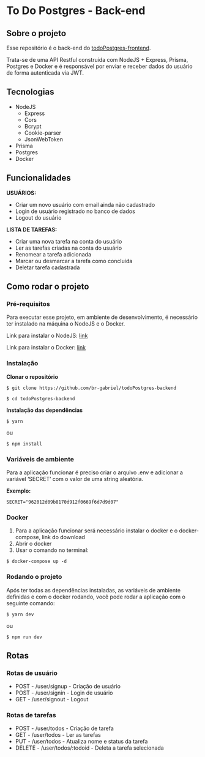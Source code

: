 # To Do Postgres - Back-end
## Sobre o projeto
<p>Esse repositório é o back-end do <a href="https://github.com/br-gabriel/todoPostgres-frontend" target="_blank">todoPostgres-frontend</a>.</p>
<p>Trata-se de uma API Restful construida com NodeJS + Express, Prisma, Postgres e Docker e é responsável por enviar e receber dados do usuário de forma autenticada via JWT.</p>

## Tecnologias

* NodeJS
  * Express
  * Cors
  * Bcrypt
  * Cookie-parser
  * JsonWebToken
* Prisma
* Postgres
* Docker

## Funcionalidades

<strong>USUÁRIOS:</strong>

* Criar um novo usuário com email ainda não cadastrado
* Login de usuário registrado no banco de dados
* Logout do usuário

<strong>LISTA DE TAREFAS:</strong>

* Criar uma nova tarefa na conta do usuário
* Ler as tarefas criadas na conta do usuário
* Renomear a tarefa adicionada
* Marcar ou desmarcar a tarefa como concluida
* Deletar tarefa cadastrada

## Como rodar o projeto
### Pré-requisitos
<p>Para executar esse projeto, em ambiente de desenvolvimento, é necessário ter instalado na máquina o NodeJS e o Docker.</p>

<p>Link para instalar o NodeJS: <a href="https://nodejs.org/en/download/" target="_blank">link</a></p>
<p>Link para instalar o Docker: <a href="https://docs.docker.com/get-docker/" target="_blank">link</a></p>

### Instalação
<strong>Clonar o repositório</strong>

```
$ git clone https://github.com/br-gabriel/todoPostgres-backend

$ cd todoPostgres-backend
```

<strong>Instalação das dependências</strong>

```
$ yarn
```

<p>ou</p>

```
$ npm install
```

### Variáveis de ambiente
<p>Para a aplicação funcionar é preciso criar o arquivo .env e adicionar a variável ‘SECRET’ com o valor de uma string aleatória.</p>
<strong>Exemplo:</strong>

```
SECRET="962012d09b8170d912f0669f6d7d9d07"
```

### Docker
1. Para a aplicação funcionar será necessário instalar o docker e o docker-compose, link do download
2. Abrir o docker
3. Usar o comando no terminal:
```
$ docker-compose up -d
```

### Rodando o projeto
<p>Após ter todas as dependências instaladas, as variáveis de ambiente definidas e com o docker rodando, você pode rodar a aplicação com o seguinte comando:</p>

```
$ yarn dev
```
<p>ou</p>

```
$ npm run dev
```

## Rotas

### Rotas de usuário

* POST - /user/signup - Criação de usuário
* POST - /user/signin - Login de usuário
* GET - /user/signout - Logout

### Rotas de tarefas

* POST - /user/todos - Criação de tarefa
* GET - /user/todos - Ler as tarefas
* PUT - /user/todos - Atualiza nome e status da tarefa
* DELETE - /user/todos/:todoid - Deleta a tarefa selecionada
